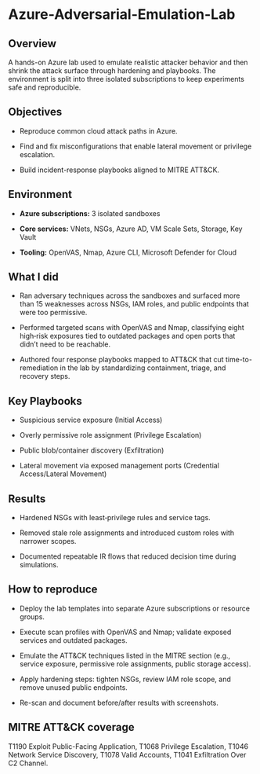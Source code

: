 # Azure-Adversarial-Emulation-Lab

## Overview
A hands-on Azure lab used to emulate realistic attacker behavior and then shrink the attack surface through hardening and playbooks. The environment is split into three isolated subscriptions to keep experiments safe and reproducible.

## Objectives
- Reproduce common cloud attack paths in Azure.

- Find and fix misconfigurations that enable lateral movement or privilege escalation.

- Build incident-response playbooks aligned to MITRE ATT&CK.

## Environment
- **Azure subscriptions:** 3 isolated sandboxes

- **Core services:** VNets, NSGs, Azure AD, VM Scale Sets, Storage, Key Vault

- **Tooling:** OpenVAS, Nmap, Azure CLI, Microsoft Defender for Cloud

## What I did
- Ran adversary techniques across the sandboxes and surfaced more than 15 weaknesses across NSGs, IAM roles, and public endpoints that were too permissive.

- Performed targeted scans with OpenVAS and Nmap, classifying eight high‑risk exposures tied to outdated packages and open ports that didn’t need to be reachable.

- Authored four response playbooks mapped to ATT&CK that cut time-to-remediation in the lab by standardizing containment, triage, and recovery steps.

## Key Playbooks
- Suspicious service exposure (Initial Access)

- Overly permissive role assignment (Privilege Escalation)

- Public blob/container discovery (Exfiltration)

- Lateral movement via exposed management ports (Credential Access/Lateral Movement)

## Results
- Hardened NSGs with least‑privilege rules and service tags.

- Removed stale role assignments and introduced custom roles with narrower scopes.

- Documented repeatable IR flows that reduced decision time during simulations.

## How to reproduce
- Deploy the lab templates into separate Azure subscriptions or resource groups.

- Execute scan profiles with OpenVAS and Nmap; validate exposed services and outdated packages.

- Emulate the ATT&CK techniques listed in the MITRE section (e.g., service exposure, permissive role assignments, public storage access).

- Apply hardening steps: tighten NSGs, review IAM role scope, and remove unused public endpoints.

- Re-scan and document before/after results with screenshots.

## MITRE ATT&CK coverage
T1190 Exploit Public-Facing Application, T1068 Privilege Escalation, T1046 Network Service Discovery, T1078 Valid Accounts, T1041 Exfiltration Over C2 Channel.

